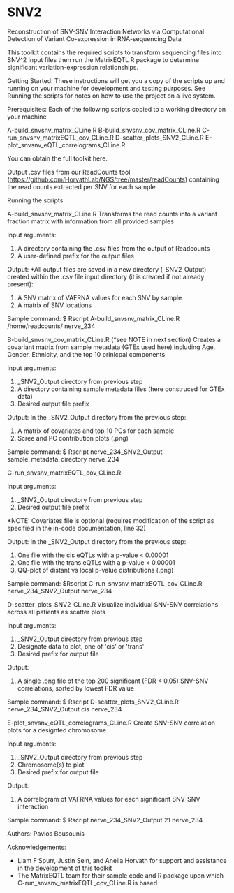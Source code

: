 # SNV2
Reconstruction of SNV-SNV Interaction Networks via Computational
Detection of Variant Co-expression in RNA-sequencing Data

This toolkit contains the required scripts to transform sequencing files into SNV^2 input files then run the MatrixEQTL R package to determine significant variation-expression relationships.

Getting Started:
These instructions will get you a copy of the scripts up and running on your machine for development and testing purposes. See Running the scripts for notes on how to use the project on a live system.

Prerequisites:
Each of the following scripts copied to a working directory on your machine

 A-build_snvsnv_matrix_CLine.R
 B-build_snvsnv_cov_matrix_CLine.R
 C-run_snvsnv_matrixEQTL_cov_CLine.R
 D-scatter_plots_SNV2_CLine.R
 E-plot_snvsnv_eQTL_correlograms_CLine.R

You can obtain the full toolkit here.

Output .csv files from our ReadCounts tool (https://github.com/HorvathLab/NGS/tree/master/readCounts) containing the read counts extracted per SNV for each sample


Running the scripts


A-build_snvsnv_matrix_CLine.R
Transforms the read counts into a variant fraction matrix with information from all provided samples

Input arguments:
1. A directory containing the .csv files from the output of Readcounts
2. A user-defined prefix for the output files

Output: 
*All output files are saved in a new directory (<prefix>_SNV2_Output) created within the .csv file input directory (it is created if not already present):
1. A SNV matrix of VAFRNA values for each SNV by sample
2. A matrix of SNV locations

Sample command:
$ Rscript A-build_snvsnv_matrix_CLine.R /home/readcounts/ nerve_234
 
 
B-build_snvsnv_cov_matrix_CLine.R (*see NOTE in next section)
Creates a covariant matrix from sample metadata (GTEx used here) including Age, Gender, Ethnicity, and the top 10 prinicpal components

Input arguments:
1. <prefix>_SNV2_Output directory from previous step
2. A directory containing sample metadata files (here construced for GTEx data)
3. Desired output file prefix

Output:
In the <prefix>_SNV2_Output directory from the previous step:
1. A matrix of covariates and top 10 PCs for each sample
2. Scree and PC contribution plots (.png)
  
Sample command:
$ Rscript nerve_234_SNV2_Output sample_metadata_directory nerve_234


C-run_snvsnv_matrixEQTL_cov_CLine.R

Input arguments:
1. <prefix>_SNV2_Output directory from previous step
2. Desired output file prefix 

*NOTE: Covariates file is optional (requires modification of the script as specified in the in-code documentation, line 32)

Output:
In the <prefix>_SNV2_Output directory from the previous step:
1. One file with the cis eQTLs with a p-value < 0.00001
2. One file with the trans eQTLs with a p-value < 0.00001
3. QQ-plot of distant vs local p-value distributions (.png)

Sample command:
$Rscript C-run_snvsnv_matrixEQTL_cov_CLine.R nerve_234_SNV2_Output nerve_234
 
D-scatter_plots_SNV2_CLine.R
Visualize individual SNV-SNV correlations across all patients as scatter plots

Input arguments:
1. <prefix>_SNV2_Output directory from previous step
2. Designate data to plot, one of 'cis' or 'trans'
3. Desired prefix for output file

Output:
1. A single .png file of the top 200 significant (FDR < 0.05) SNV-SNV correlations, sorted by lowest FDR value

Sample command:
$ Rscript D-scatter_plots_SNV2_CLine.R nerve_234_SNV2_Output cis nerve_234

E-plot_snvsnv_eQTL_correlograms_CLine.R
Create SNV-SNV correlation plots for a designted chromosome

Input arguments:
1. <prefix>_SNV2_Output directory from previous step
2. Chromosome(s) to plot 
3. Desired prefix for output file

Output:
1. A correlogram of VAFRNA values for each significant SNV-SNV interaction  

Sample command:
$ Rscript nerve_234_SNV2_Output 21 nerve_234

Authors:
Pavlos Bousounis

Acknowledgements:
- Liam F Spurr, Justin Sein, and Anelia Horvath for support and assistance in the development of this toolkit
- The MatrixEQTL team for their sample code and R package upon which C-run_snvsnv_matrixEQTL_cov_CLine.R is based
